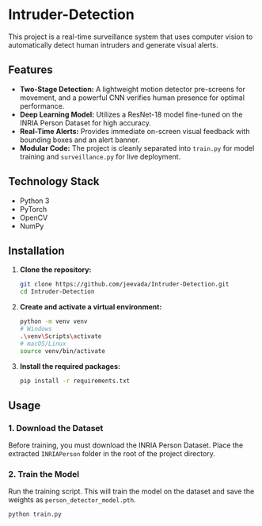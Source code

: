 # Intruder-Detection

This project is a real-time surveillance system that uses computer vision to automatically detect human intruders and generate visual alerts.

## Features
- **Two-Stage Detection:** A lightweight motion detector pre-screens for movement, and a powerful CNN verifies human presence for optimal performance.
- **Deep Learning Model:** Utilizes a ResNet-18 model fine-tuned on the INRIA Person Dataset for high accuracy.
- **Real-Time Alerts:** Provides immediate on-screen visual feedback with bounding boxes and an alert banner.
- **Modular Code:** The project is cleanly separated into `train.py` for model training and `surveillance.py` for live deployment.

## Technology Stack
- Python 3
- PyTorch
- OpenCV
- NumPy

## Installation

1.  **Clone the repository:**
    ```bash
    git clone https://github.com/jeevada/Intruder-Detection.git
    cd Intruder-Detection
    ```

2.  **Create and activate a virtual environment:**
    ```bash
    python -m venv venv
    # Windows
    .\venv\Scripts\activate
    # macOS/Linux
    source venv/bin/activate
    ```

3.  **Install the required packages:**
    ```bash
    pip install -r requirements.txt
    ```

## Usage

### 1. Download the Dataset
Before training, you must download the INRIA Person Dataset. Place the extracted `INRIAPerson` folder in the root of the project directory.

### 2. Train the Model
Run the training script. This will train the model on the dataset and save the weights as `person_detector_model.pth`.
```bash
python train.py
